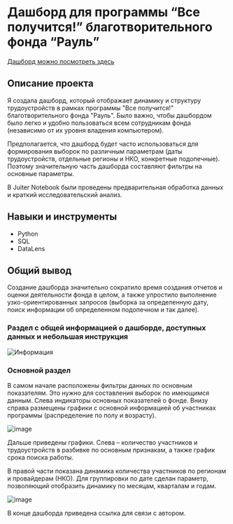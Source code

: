 # Дашборд для программы “Все получится!” благотворительного фонда “Рауль”
[Дашборд можно посмотреть здесь](https://datalens.yandex/l513o2az9iwca)
## Описание проекта
Я создала дашборд, который отображает динамику и структуру трудоустройств в рамках программы "Все получится!" благотворительного фонда "Рауль". 
Было важно, чтобы дашбордом было легко и удобно пользоваться всем сотрудникам фонда (независимо от их уровня владения компьютером). 

Предполагается, что дашборд будет часто использоваться для формирования выборок по различным параметрам (даты трудоустройств, отдельные регионы и НКО, конкретные подопечные). 
Поэтому значительную часть дашборда составляют фильтры на основные параметры.

В Juiter Notebook были проведены предварительная обработка данных и краткий исследовательский анализ.
## Навыки и инструменты
- Python
- SQL
- DataLens
## Общий вывод
Создание дашборда значительно сократило время создания отчетов и оценки деятельности фонда в целом, а также упростило выполнение узко-ориентированных запросов
(выборка за определенную дату, поиск информации об определенном подопечном и так далее).
### Раздел  с общей информацией о дашборде, доступных данных и небольшая инструкция
![Информация](https://github.com/alisromanna/My_projects/assets/120556506/f82b568f-4f06-4d85-bb82-4cc1247b54c2)

### Основной раздел
В самом начале расположены фильтры данных по основным показателям. Это нужно для составления выборок по имеющимся данным. Слева индикаторы основных показателей о фонде. 
Внизу справа размещены графики с основной информацией об участниках программы (распределение по полу и возрасту).

![image](https://github.com/alisromanna/My_projects/assets/120556506/d2ae262e-28be-40d5-a3e7-16505218a945)

Дальше приведены графики. Слева – количество участников и трудоустройств в разбивке по основным признакам, а также график срока поиска работы. 

В правой части показана динамика количества участников по регионам и провайдерам (НКО). 
Для группировки по дате сделан параметр, позволяющий отобразить динамику по месяцам, кварталам и годам.

![image](https://github.com/alisromanna/My_projects/assets/120556506/d021cf0a-1eb3-4d0a-8d59-dc1d28ccd986)

В конце дашборда приведена ссылка для связи с автором.



